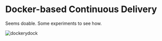 # Docker-based Continuous Delivery

Seems doable. Some experiments to see how.

![dockerydock](https://i1.wp.com/blog.docker.com/wp-content/uploads/2013/08/docker-meme.jpg?resize=499%2C323)




